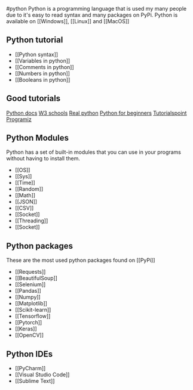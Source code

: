 #python 
Python is a programming language that is used my many people due to it's easy to read syntax and many packages on PyPi. Python is available on [[Windows]], [[Linux]] and [[MacOS]]

## Python tutorial
- [[Python syntax]]
- [[Variables in python]]
- [[Comments in python]]
- [[Numbers in python]]
- [[Booleans in python]]

## Good tutorials
[Python docs](https://docs.python.org/3/tutorial/)
[W3 schools](https://www.w3schools.com/python/)
[Real python](https://realpython.com/)
[Python for beginners](https://www.pythonforbeginners.com/)
[Tutorialspoint](https://www.tutorialspoint.com/python/index.htm)
[Programiz](https://www.programiz.com/python-programming)

## Python Modules
Python has a set of built-in modules that you can use in your programs without having to install them.
- [[OS]]
- [[Sys]]
- [[Time]]
- [[Random]]
- [[Math]]
- [[JSON]]
- [[CSV]]
- [[Socket]]
- [[Threading]]
- [[Socket]]

## Python packages
These are the most used python packages found on [[PyPi]]
- [[Requests]]
- [[BeautifulSoup]]
- [[Selenium]]
- [[Pandas]]
- [[Numpy]]
- [[Matplotlib]]
- [[Scikit-learn]]
- [[Tensorflow]]
- [[Pytorch]]
- [[Keras]]
- [[OpenCV]]

## Python IDEs
- [[PyCharm]]
- [[Visual Studio Code]]
- [[Sublime Text]]